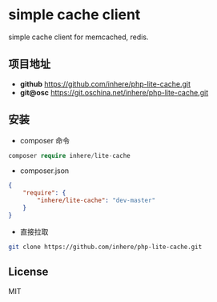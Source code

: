 # simple cache client

simple cache client for memcached, redis.

## 项目地址

- **github** https://github.com/inhere/php-lite-cache.git
- **git@osc** https://git.oschina.net/inhere/php-lite-cache.git

## 安装

- composer 命令

```php
composer require inhere/lite-cache
```

- composer.json

```json
{
    "require": {
        "inhere/lite-cache": "dev-master"
    }
}
```

- 直接拉取

```bash
git clone https://github.com/inhere/php-lite-cache.git
```


## License 

MIT
